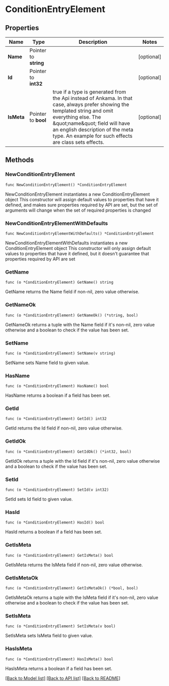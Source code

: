 # ConditionEntryElement

## Properties

Name | Type | Description | Notes
------------ | ------------- | ------------- | -------------
**Name** | Pointer to **string** |  | [optional] 
**Id** | Pointer to **int32** |  | [optional] 
**IsMeta** | Pointer to **bool** | true if a type is generated from the Api instead of Ankama. In that case, always prefer showing the templated string and omit everything else. The \&quot;name\&quot; field will have an english description of the meta type. An example for such effects are class sets effects. | [optional] 

## Methods

### NewConditionEntryElement

`func NewConditionEntryElement() *ConditionEntryElement`

NewConditionEntryElement instantiates a new ConditionEntryElement object
This constructor will assign default values to properties that have it defined,
and makes sure properties required by API are set, but the set of arguments
will change when the set of required properties is changed

### NewConditionEntryElementWithDefaults

`func NewConditionEntryElementWithDefaults() *ConditionEntryElement`

NewConditionEntryElementWithDefaults instantiates a new ConditionEntryElement object
This constructor will only assign default values to properties that have it defined,
but it doesn't guarantee that properties required by API are set

### GetName

`func (o *ConditionEntryElement) GetName() string`

GetName returns the Name field if non-nil, zero value otherwise.

### GetNameOk

`func (o *ConditionEntryElement) GetNameOk() (*string, bool)`

GetNameOk returns a tuple with the Name field if it's non-nil, zero value otherwise
and a boolean to check if the value has been set.

### SetName

`func (o *ConditionEntryElement) SetName(v string)`

SetName sets Name field to given value.

### HasName

`func (o *ConditionEntryElement) HasName() bool`

HasName returns a boolean if a field has been set.

### GetId

`func (o *ConditionEntryElement) GetId() int32`

GetId returns the Id field if non-nil, zero value otherwise.

### GetIdOk

`func (o *ConditionEntryElement) GetIdOk() (*int32, bool)`

GetIdOk returns a tuple with the Id field if it's non-nil, zero value otherwise
and a boolean to check if the value has been set.

### SetId

`func (o *ConditionEntryElement) SetId(v int32)`

SetId sets Id field to given value.

### HasId

`func (o *ConditionEntryElement) HasId() bool`

HasId returns a boolean if a field has been set.

### GetIsMeta

`func (o *ConditionEntryElement) GetIsMeta() bool`

GetIsMeta returns the IsMeta field if non-nil, zero value otherwise.

### GetIsMetaOk

`func (o *ConditionEntryElement) GetIsMetaOk() (*bool, bool)`

GetIsMetaOk returns a tuple with the IsMeta field if it's non-nil, zero value otherwise
and a boolean to check if the value has been set.

### SetIsMeta

`func (o *ConditionEntryElement) SetIsMeta(v bool)`

SetIsMeta sets IsMeta field to given value.

### HasIsMeta

`func (o *ConditionEntryElement) HasIsMeta() bool`

HasIsMeta returns a boolean if a field has been set.


[[Back to Model list]](../README.md#documentation-for-models) [[Back to API list]](../README.md#documentation-for-api-endpoints) [[Back to README]](../README.md)


